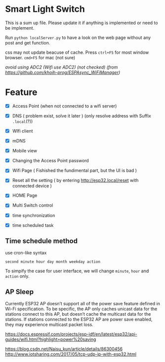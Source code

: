 # Smart Light Switch
This is a sum up file. Please update it if anything is implemented or need to be implement.

Run `python localServer.py` to have a look on the web page without any post and get function.

css may not update beacuse of cache. Press `ctrl+F5` for most window browser. `cmd+F5` for mac (not sure)

*avoid using ADC2 (Wifi use ADC2) (not checked) (from https://github.com/khoih-prog/ESPAsync_WiFiManager)*

# Feature

- [x] Access Point (when not connected to a wifi server)
- [x] DNS ( problem exist, solve it later ) (only resolve address with Suffix `.local`(?))
- [x] WIfi client
- [x] mDNS
- [x] Mobile view
- [x] Changing the Access Point password
- [x] Wifi Page ( Fishished the fundimental part, but the UI is bad )
- [x] Reset all the setting ( by entering http://esp32.local/reset with connected device )
- [x] HOME Page
- [x] Multi Switch control 
- [x] time synchronization
- [x] time scheduled task


## Time schedule method
use cron-like syntax
```
second minute hour day month weekday action
```
To simpify the case for user interface, we will change `minute`, `hour` and `action` only.

## AP Sleep
Currently ESP32 AP doesn’t support all of the power save feature defined in Wi-Fi specification. To be specific, the AP only caches unicast data for the stations connect to this AP, but doesn’t cache the multicast data for the stations. If stations connected to the ESP32 AP are power save enabled, they may experience multicast packet loss.

https://docs.espressif.com/projects/esp-idf/en/latest/esp32/api-guides/wifi.html?highlight=power%20saving


https://blog.csdn.net/Naisu_kun/article/details/86300456
http://www.iotsharing.com/2017/05/tcp-udp-ip-with-esp32.html
